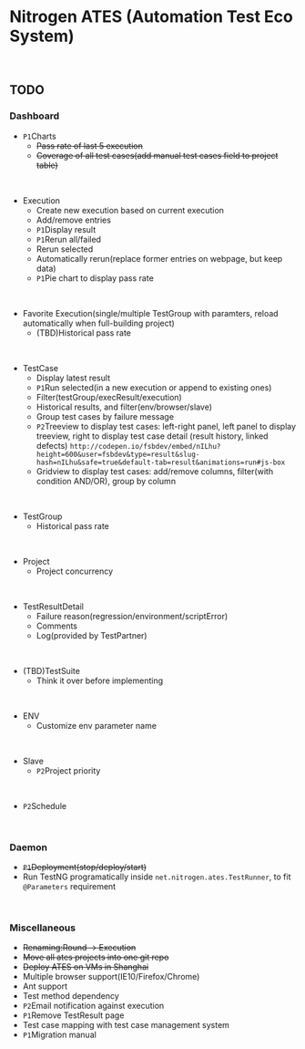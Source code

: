 # Nitrogen ATES (Automation Test Eco System)
<br/>

## TODO
### Dashboard
* `P1`Charts
  * ~~Pass rate of last 5 execution~~
  * ~~Coverage of all test cases(add manual test cases field to project table)~~
<br/>

* Execution
  * Create new execution based on current execution
  * Add/remove entries
  * `P1`Display result
  * `P1`Rerun all/failed
  * Rerun selected
  * Automatically rerun(replace former entries on webpage, but keep data)
  * `P1`Pie chart to display pass rate
<br/>

* Favorite Execution(single/multiple TestGroup with paramters, reload automatically when full-building project)
  * (TBD)Historical pass rate
<br/>

* TestCase
  * Display latest result
  * `P1`Run selected(in a new execution or append to existing ones)
  * Filter(testGroup/execResult/execution)
  * Historical results, and filter(env/browser/slave)
  * Group test cases by failure message
  * `P2`Treeview to display test cases: left-right panel, left panel to display treeview, right to display test case detail (result history, linked defects)
    `http://codepen.io/fsbdev/embed/nILhu?height=600&user=fsbdev&type=result&slug-hash=nILhu&safe=true&default-tab=result&animations=run#js-box`
  * Gridview to display test cases: add/remove columns, filter(with condition AND/OR), group by column
<br/>

* TestGroup
  * Historical pass rate
<br/>

* Project
  * Project concurrency
<br/>

* TestResultDetail
  * Failure reason(regression/environment/scriptError)
  * Comments
  * Log(provided by TestPartner)
<br/>

* (TBD)TestSuite
  * Think it over before implementing
<br/>

* ENV
  * Customize env parameter name
<br/>

* Slave
  * `P2`Project priority
<br/>

* `P2`Schedule
<br/>

### Daemon
* ~~`P1`Deployment(stop/deploy/start)~~
* Run TestNG programatically inside `net.nitrogen.ates.TestRunner`, to fit `@Parameters` requirement
<br/>

### Miscellaneous
* ~~Renaming:Round -> Execution~~
* ~~Move all ates projects into one git repo~~
* ~~Deploy ATES on VMs in Shanghai~~
* Multiple browser support(IE10/Firefox/Chrome)
* Ant support
* Test method dependency
* `P2`Email notification against execution
* `P1`Remove TestResult page
* Test case mapping with test case management system
* `P1`Migration manual